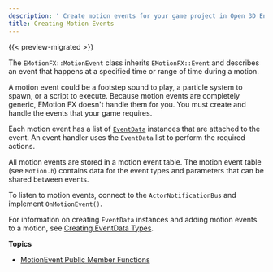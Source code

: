 ```yaml
---
description: ' Create motion events for your game project in Open 3D Engine. '
title: Creating Motion Events
---
```


{{< preview-migrated >}}

The `EMotionFX::MotionEvent` class inherits `EMotionFX::Event` and describes an event that happens at a specified time or range of time during a motion.

A motion event could be a footstep sound to play, a particle system to spawn, or a script to execute. Because motion events are completely generic, EMotion FX doesn't handle them for you. You must create and handle the events that your game requires.

Each motion event has a list of [`EventData`](/docs/user-guide/visualization/animation/character-editor/custom-events-parameters-creating-eventdata-types.md) instances that are attached to the event. An event handler uses the `EventData` list to perform the required actions.

All motion events are stored in a motion event table. The motion event table \(see `Motion.h`\) contains data for the event types and parameters that can be shared between events.

To listen to motion events, connect to the `ActorNotificationBus` and implement `OnMotionEvent()`.

For information on creating `EventData` instances and adding motion events to a motion, see [Creating EventData Types](/docs/user-guide/visualization/animation/character-editor/custom-events-parameters-creating-eventdata-types.md).

**Topics**
+ [MotionEvent Public Member Functions](/docs/user-guide/visualization/animation/character-editor/custom-events-parameters-motionevent-public-member-functions.md)
